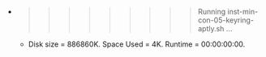 * >>>>>>>>> Running inst-min-con-05-keyring-aptly.sh ...
  * Disk size = 886860K. Space Used = 4K. Runtime = 00:00:00:00.
